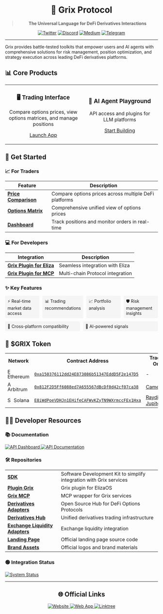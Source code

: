 # <div align="center">🔮 Grix Protocol</div>

<div align="center">

> **The Universal Language for DeFi Derivatives Interactions**

[![Twitter](https://img.shields.io/badge/Twitter-1DA1F2?style=for-the-badge&logo=twitter&logoColor=white)](https://x.com/GrixFinance)
[![Discord](https://img.shields.io/badge/Discord-7289DA?style=for-the-badge&logo=discord&logoColor=white)](https://t.co/YPGAhKlcUV)
[![Medium](https://img.shields.io/badge/Medium-12100E?style=for-the-badge&logo=medium&logoColor=white)](https://medium.com/@grixfinance)
[![Telegram](https://img.shields.io/badge/Telegram-2CA5E0?style=for-the-badge&logo=telegram&logoColor=white)](https://t.me/grixfinance)

</div>

---

Grix provides battle-tested toolkits that empower users and AI agents with comprehensive solutions for risk management, position optimization, and strategy execution across leading DeFi derivatives platforms.

## 📊 Core Products

<table>
  <tr>
    <td width="50%">
      <h3 align="center">🖥️ Trading Interface</h3>
      <p align="center">Compare options prices, view options matrices, and manage positions</p>
      <p align="center"><a href="https://app.grix.finance">Launch App</a></p>
    </td>
    <td width="50%">
      <h3 align="center">🤖 AI Agent Playground</h3>
      <p align="center">API access and plugins for LLM platforms</p>
      <p align="center"><a href="https://app.grix.finance/calypso/lobby">Start Building</a></p>
    </td>
  </tr>
</table>

## 🚀 Get Started

### 📈 For Traders

| Feature | Description |
|---------|-------------|
| [**Price Comparison**](https://app.grix.finance/trade?positionType=long&asset=BTC&optionType=call&tradeType=vanilla) | Compare options prices across multiple DeFi platforms |
| [**Options Matrix**](https://app.grix.finance/optionsMatrix?asset=BTC&optionType=call) | Comprehensive unified view of options prices |
| [**Dashboard**](https://app.grix.finance/portfolio?ordersTableType=LiveOrders) | Track positions and monitor orders in real-time |

### 💻 For Developers

| Integration | Description |
|-------------|-------------|
| [**Grix Plugin for Eliza**](https://github.com/grixprotocol/plugin-grix) | Seamless integration with Eliza |
| [**Grix Plugin for MCP**](https://github.com/grixprotocol/grix_mcp) | Multi-chain Protocol integration |

### ✨ Key Features

<div style="display: flex; flex-wrap: wrap; gap: 10px; justify-content: space-between;">
  <div style="background: #f5f5f5; border-radius: 4px; padding: 8px; flex: 1;">⚡ Real-time market data access</div>
  <div style="background: #f5f5f5; border-radius: 4px; padding: 8px; flex: 1;">📊 Trading recommendations</div>
  <div style="background: #f5f5f5; border-radius: 4px; padding: 8px; flex: 1;">📈 Portfolio analysis</div>
  <div style="background: #f5f5f5; border-radius: 4px; padding: 8px; flex: 1;">🛡️ Risk management insights</div>
  <div style="background: #f5f5f5; border-radius: 4px; padding: 8px; flex: 1;">🔄 Cross-platform compatibility</div>
  <div style="background: #f5f5f5; border-radius: 4px; padding: 8px; flex: 1;">🧠 AI-powered signals</div>
</div>

## 💎 $GRIX Token

<table>
  <tr>
    <th>Network</th>
    <th>Contract Address</th>
    <th>Trade On</th>
  </tr>
  <tr>
    <td><img src="https://ethereum.org/favicon-32x32.png" width="16" height="16" alt="ETH"> Ethereum</td>
    <td><code><a href="https://etherscan.io/token/0xa150376112dd24E873086b51347EddD5F2e147D5">0xa150376112dd24E873086b51347EddD5F2e147D5</a></code></td>
    <td>-</td>
  </tr>
  <tr>
    <td><img src="https://arbitrum.foundation/favicon.ico" width="16" height="16" alt="ARB"> Arbitrum</td>
    <td><code><a href="https://arbiscan.io/token/0x812F2D5Ff6088ed7A655567dBcDf0d42cf07ca38">0x812F2D5Ff6088ed7A655567dBcDf0d42cf07ca38</a></code></td>
    <td><a href="https://app.camelot.exchange/?token2=0x812F2D5Ff6088ed7A655567dBcDf0d42cf07ca38&swap=v2">Camelot</a></td>
  </tr>
  <tr>
    <td><img src="https://solana.com/favicon-32x32.png" width="16" height="16" alt="SOL"> Solana</td>
    <td><code><a href="https://solscan.io/token/E8iWdPoeVDHJn1EHifeCAFWvKZyTN9WXrmccFEx1Hxa">E8iWdPoeVDHJn1EHifeCAFWvKZyTN9WXrmccFEx1Hxa</a></code></td>
    <td><a href="https://raydium.io/swap/?outputMint=E8iWdPoeVDHJn1EHifeCAFWvKZyTN9WXrmccFEx1Hxa&inputMint=sol">Raydium</a>, <a href="https://jup.ag/swap/SOL-E8iWdPoeVDHJn1EHifeCAFWvKZyTN9WXrmccFEx1Hxa">Jupiter</a></td>
  </tr>
</table>

## 👨‍💻 Developer Resources

### 📚 Documentation

<div>
  <a href="https://app.grix.finance/api">
    <img src="https://img.shields.io/badge/API_Dashboard-4A154B?style=for-the-badge&logo=api&logoColor=white" alt="API Dashboard">
  </a>
  <a href="https://grix.apidocumentation.com">
    <img src="https://img.shields.io/badge/API_Documentation-2496ED?style=for-the-badge&logo=read-the-docs&logoColor=white" alt="API Documentation">
  </a>
</div>

### 🛠️ Repositories

<table>
  <tr>
    <td><a href="https://github.com/grixprotocol/sdk"><strong>SDK</strong></a></td>
    <td>Software Development Kit to simplify integration with Grix services</td>
  </tr>
  <tr>
    <td><a href="https://github.com/grixprotocol/plugin-grix"><strong>Plugin Grix</strong></a></td>
    <td>Grix plugin for ElizaOS</td>
  </tr>
  <tr>
    <td><a href="https://github.com/grixprotocol/grix-mcp"><strong>Grix MCP</strong></a></td>
    <td>MCP wrapper for Grix services</td>
  </tr>
  <tr>
    <td><a href="https://github.com/grixprotocol/derivatives-adapters"><strong>Derivatives Adapters</strong></a></td>
    <td>Open Source Hub for DeFi Options Protocols</td>
  </tr>
  <tr>
    <td><a href="https://github.com/grixprotocol/grix-derivatives-hub"><strong>Derivatives Hub</strong></a></td>
    <td>Unified derivatives trading infrastructure</td>
  </tr>
  <tr>
    <td><a href="https://github.com/grixprotocol/exchange-liquidity-adapters"><strong>Exchange Liquidity Adapters</strong></a></td>
    <td>Exchange liquidity integration</td>
  </tr>
  <tr>
    <td><a href="https://github.com/grixprotocol/landing-page"><strong>Landing Page</strong></a></td>
    <td>Official landing page source code</td>
  </tr>
  <tr>
    <td><a href="https://github.com/grixprotocol/brand-assets"><strong>Brand Assets</strong></a></td>
    <td>Official logos and brand materials</td>
  </tr>
</table>

### 🟢 Integration Status

<a href="https://app.grix.finance/status">
  <img src="https://img.shields.io/badge/System_Status-Online-success?style=for-the-badge" alt="System Status">
</a>

---

<div align="center">

## 🌐 Official Links

<a href="https://grix.finance">
  <img src="https://img.shields.io/badge/Website-005571?style=for-the-badge&logo=world&logoColor=white" alt="Website">
</a>
<a href="https://app.grix.finance">
  <img src="https://img.shields.io/badge/Web_App-2ea44f?style=for-the-badge&logo=app-store&logoColor=white" alt="Web App">
</a>
<a href="https://linktr.ee/grixfinance">
  <img src="https://img.shields.io/badge/Linktree-39E09B?style=for-the-badge&logo=linktree&logoColor=white" alt="Linktree">
</a>

</div>

